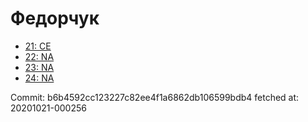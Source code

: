# Федорчук
- [21: CE](21.md)
- [22: NA](22.md)
- [23: NA](23.md)
- [24: NA](24.md)

Commit: b6b4592cc123227c82ee4f1a6862db106599bdb4
 fetched at: 20201021-000256
